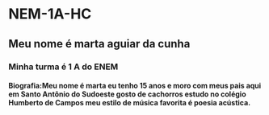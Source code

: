 # NEM-1A-HC
## Meu nome é marta aguiar da cunha
### Minha turma é 1 A do ENEM 
#### Biografia:Meu nome é marta eu tenho 15 anos e moro com meus pais aqui em Santo Antônio do Sudoeste gosto de cachorros estudo no colégio Humberto de Campos meu estilo de música favorita é poesia acústica.
